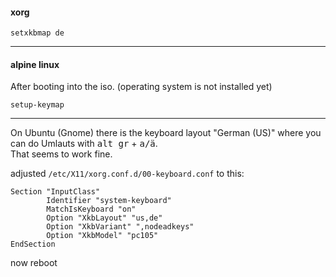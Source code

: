 #### xorg

```
setxkbmap de
```

***

#### alpine linux

After booting into the iso. (operating system is not installed yet)
```
setup-keymap
```

***

On Ubuntu (Gnome) there is the keyboard layout "German (US)" where you can do Umlauts with <kbd>alt gr</kbd> + <kbd>a/ä</kbd>.\
That seems to work fine.

adjusted `/etc/X11/xorg.conf.d/00-keyboard.conf` to this:
```
Section "InputClass"
        Identifier "system-keyboard"
        MatchIsKeyboard "on"
        Option "XkbLayout" "us,de"
		Option "XkbVariant" ",nodeadkeys"
        Option "XkbModel" "pc105"
EndSection
```
now reboot
